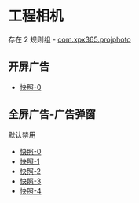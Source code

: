 # 工程相机

存在 2 规则组 - [com.xpx365.projphoto](/src/apps/com.xpx365.projphoto.ts)

## 开屏广告

- [快照-0](https://i.gkd.li/i/13827755)

## 全屏广告-广告弹窗

默认禁用

- [快照-0](https://i.gkd.li/i/13695604)
- [快照-1](https://i.gkd.li/i/13762212)
- [快照-2](https://i.gkd.li/i/13762195)
- [快照-3](https://i.gkd.li/i/13762196)
- [快照-4](https://i.gkd.li/i/13695668)
